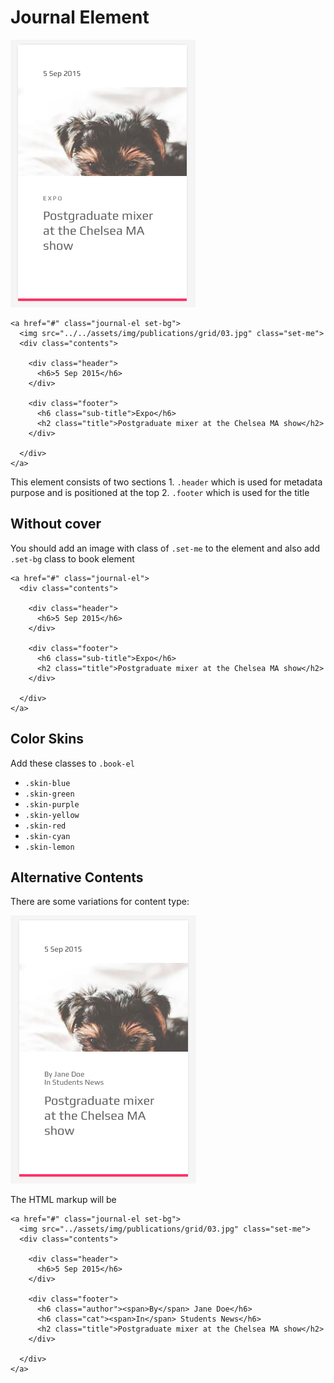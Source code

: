 # Journal Element

![](../.gitbook/assets/journal-el-1.png)

```text
<a href="#" class="journal-el set-bg">
  <img src="../../assets/img/publications/grid/03.jpg" class="set-me">
  <div class="contents">

    <div class="header">
      <h6>5 Sep 2015</h6>
    </div>

    <div class="footer">
      <h6 class="sub-title">Expo</h6>
      <h2 class="title">Postgraduate mixer at the Chelsea MA show</h2>
    </div>

  </div>
</a>
```

This element consists of two sections 1. `.header` which is used for metadata purpose and is positioned at the top 2. `.footer` which is used for the title

## Without cover

You should add an image with class of `.set-me` to the element and also add `.set-bg` class to book element

```text
<a href="#" class="journal-el">
  <div class="contents">

    <div class="header">
      <h6>5 Sep 2015</h6>
    </div>

    <div class="footer">
      <h6 class="sub-title">Expo</h6>
      <h2 class="title">Postgraduate mixer at the Chelsea MA show</h2>
    </div>

  </div>
</a>
```

## Color Skins

Add these classes to `.book-el`

* `.skin-blue`
* `.skin-green`
* `.skin-purple`
* `.skin-yellow`
* `.skin-red`
* `.skin-cyan`
* `.skin-lemon`

## Alternative Contents

There are some variations for content type:

![](../.gitbook/assets/journal-el-2.png)

The HTML markup will be

```text
<a href="#" class="journal-el set-bg">
  <img src="../assets/img/publications/grid/03.jpg" class="set-me">
  <div class="contents">

    <div class="header">
      <h6>5 Sep 2015</h6>
    </div>

    <div class="footer">
      <h6 class="author"><span>By</span> Jane Doe</h6>
      <h6 class="cat"><span>In</span> Students News</h6>
      <h2 class="title">Postgraduate mixer at the Chelsea MA show</h2>
    </div>

  </div>
</a>
```

